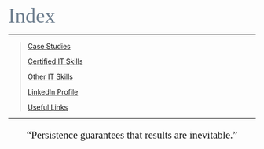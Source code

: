 <span style="font-family:Papyrus; font-size:3em; color:SlateGray;">Index</span>

---

> [Case Studies](portfolio.md)
>
> [Certified IT Skills](certified_skills.md)
>
> [Other IT Skills](other_skills.md)
>
> [LinkedIn Profile](https://www.linkedin.com/in/mbhagwan)
> 
> [Useful Links](links.md)

---

<center>
<span style="font-family:Papyrus; font-size:1.5em;">
  <p><q>Persistence guarantees that results are inevitable.</q></p>
</span>
</center>
